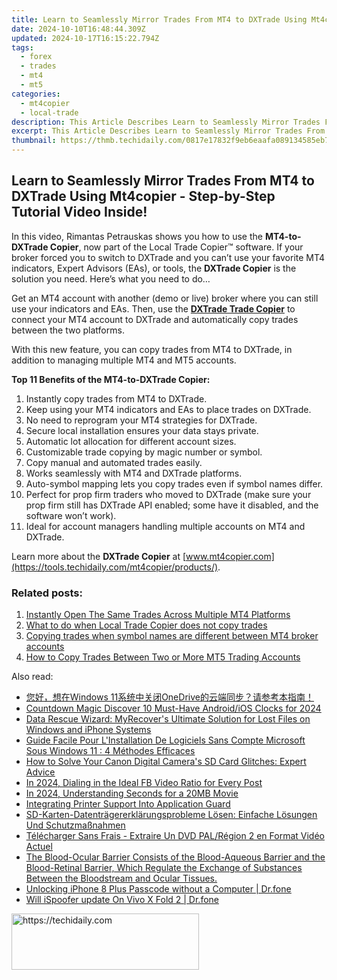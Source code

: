 ```yaml
---
title: Learn to Seamlessly Mirror Trades From MT4 to DXTrade Using Mt4copier - Step-by-Step Tutorial Video Inside!
date: 2024-10-10T16:48:44.309Z
updated: 2024-10-17T16:15:22.794Z
tags:
  - forex
  - trades
  - mt4
  - mt5
categories:
  - mt4copier
  - local-trade
description: This Article Describes Learn to Seamlessly Mirror Trades From MT4 to DXTrade Using Mt4copier - Step-by-Step Tutorial Video Inside!
excerpt: This Article Describes Learn to Seamlessly Mirror Trades From MT4 to DXTrade Using Mt4copier - Step-by-Step Tutorial Video Inside!
thumbnail: https://thmb.techidaily.com/0817e17832f9eb6eaafa089134585eb7da7e6eb5282db756bf22aa798c8924ed.jpg
---
```


## Learn to Seamlessly Mirror Trades From MT4 to DXTrade Using Mt4copier - Step-by-Step Tutorial Video Inside!

In this video, Rimantas Petrauskas shows you how to use the **MT4-to-DXTrade Copier**, now part of the Local Trade Copier™ software. If your broker forced you to switch to DXTrade and you can’t use your favorite MT4 indicators, Expert Advisors (EAs), or tools, the **DXTrade Copier** is the solution you need. Here’s what you need to do…

Get an MT4 account with another (demo or live) broker where you can still use your indicators and EAs. Then, use the [**DXTrade Trade Copier**](https://tools.techidaily.com/mt4copier/products/) to connect your MT4 account to DXTrade and automatically copy trades between the two platforms.

With this new feature, you can copy trades from MT4 to DXTrade, in addition to managing multiple MT4 and MT5 accounts.

**Top 11 Benefits of the MT4-to-DXTrade Copier:**

1. Instantly copy trades from MT4 to DXTrade.
2. Keep using your MT4 indicators and EAs to place trades on DXTrade.
3. No need to reprogram your MT4 strategies for DXTrade.
4. Secure local installation ensures your data stays private.
5. Automatic lot allocation for different account sizes.
6. Customizable trade copying by magic number or symbol.
7. Copy manual and automated trades easily.
8. Works seamlessly with MT4 and DXTrade platforms.
9. Auto-symbol mapping lets you copy trades even if symbol names differ.
10. Perfect for prop firm traders who moved to DXTrade (make sure your prop firm still has DXTrade API enabled; some have it disabled, and the software won’t work).
11. Ideal for account managers handling multiple accounts on MT4 and DXTrade.

Learn more about the **DXTrade Copier** at [www.mt4copier.com](https://tools.techidaily.com/mt4copier/products/).

### Related posts:

1. [Instantly Open The Same Trades Across Multiple MT4 Platforms](https://tools.techidaily.com/mt4copier/products/)
2. [What to do when Local Trade Copier does not copy trades](https://tools.techidaily.com/mt4copier/products/)
3. [Copying trades when symbol names are different between MT4 broker accounts](https://tools.techidaily.com/mt4copier/products/)
4. [How to Copy Trades Between Two or More MT5 Trading Accounts](https://tools.techidaily.com/mt4copier/products/)

<ins class="adsbygoogle"
     style="display:block"
     data-ad-format="autorelaxed"
     data-ad-client="ca-pub-7571918770474297"
     data-ad-slot="1223367746"></ins>

<ins class="adsbygoogle"
     style="display:block"
     data-ad-client="ca-pub-7571918770474297"
     data-ad-slot="8358498916"
     data-ad-format="auto"
     data-full-width-responsive="true"></ins>

<span class="atpl-alsoreadstyle">Also read:</span>
<div><ul>
<li><a href="https://win-top.techidaily.com/1728473205297-windows-11onedrive/"><u>您好，想在Windows 11系统中关闭OneDrive的云端同步？请参考本指南！</u></a></li>
<li><a href="https://fox-glue.techidaily.com/countdown-magic-discover-10-must-have-androidios-clocks-for-2024/"><u>Countdown Magic Discover 10 Must-Have Android/iOS Clocks for 2024</u></a></li>
<li><a href="https://win-top.techidaily.com/data-rescue-wizard-myrecovers-ultimate-solution-for-lost-files-on-windows-and-iphone-systems/"><u>Data Rescue Wizard: MyRecover's Ultimate Solution for Lost Files on Windows and iPhone Systems</u></a></li>
<li><a href="https://win-top.techidaily.com/guide-facile-pour-linstallation-de-logiciels-sans-compte-microsoft-sous-windows-11-4-methodes-efficaces/"><u>Guide Facile Pour L'Installation De Logiciels Sans Compte Microsoft Sous Windows 11 : 4 Méthodes Efficaces</u></a></li>
<li><a href="https://win-top.techidaily.com/how-to-solve-your-canon-digital-cameras-sd-card-glitches-expert-advice/"><u>How to Solve Your Canon Digital Camera's SD Card Glitches: Expert Advice</u></a></li>
<li><a href="https://facebook-clips.techidaily.com/in-2024-dialing-in-the-ideal-fb-video-ratio-for-every-post/"><u>In 2024, Dialing in the Ideal FB Video Ratio for Every Post</u></a></li>
<li><a href="https://fox-glue.techidaily.com/in-2024-understanding-seconds-for-a-20mb-movie/"><u>In 2024, Understanding Seconds for a 20MB Movie</u></a></li>
<li><a href="https://win11.techidaily.com/integrating-printer-support-into-application-guard/"><u>Integrating Printer Support Into Application Guard</u></a></li>
<li><a href="https://win-top.techidaily.com/sd-karten-datentragererklarungsprobleme-losen-einfache-losungen-und-schutzmassnahmen/"><u>SD-Karten-Datenträgererklärungsprobleme Lösen: Einfache Lösungen Und Schutzmaßnahmen</u></a></li>
<li><a href="https://eaxpv-info.techidaily.com/telecharger-sans-frais-extraire-un-dvd-palregion-2-en-format-video-actuel/"><u>Télécharger Sans Frais - Extraire Un DVD PAL/Région 2 en Format Vidéo Actuel</u></a></li>
<li><a href="https://win-top.techidaily.com/the-blood-ocular-barrier-consists-of-the-blood-aqueous-barrier-and-the-blood-retinal-barrier-which-regulate-the-exchange-of-substances-between-the-bloodstre24/"><u>The Blood-Ocular Barrier Consists of the Blood-Aqueous Barrier and the Blood-Retinal Barrier, Which Regulate the Exchange of Substances Between the Bloodstream and Ocular Tissues.</u></a></li>
<li><a href="https://iphone-unlock.techidaily.com/unlocking-iphone-8-plus-passcode-without-a-computer-drfone-by-drfone-ios/"><u>Unlocking iPhone 8 Plus Passcode without a Computer | Dr.fone</u></a></li>
<li><a href="https://fake-location.techidaily.com/will-ispoofer-update-on-vivo-x-fold-2-drfone-by-drfone-virtual-android/"><u>Will iSpoofer update On Vivo X Fold 2 | Dr.fone</u></a></li>
</ul></div>

<!-- affiliate ads begin -->
<a href="https://laganoo.pxf.io/c/5597632/1528693/16446" target="_top" id="1528693">
  <img src="//a.impactradius-go.com/display-ad/16446-1528693" border="0" alt="https://techidaily.com" width="300" height="90"/>
</a>
<img height="0" width="0" src="https://laganoo.pxf.io/i/5597632/1528693/16446" style="position:absolute;visibility:hidden;" border="0" />
<!-- affiliate ads end -->

